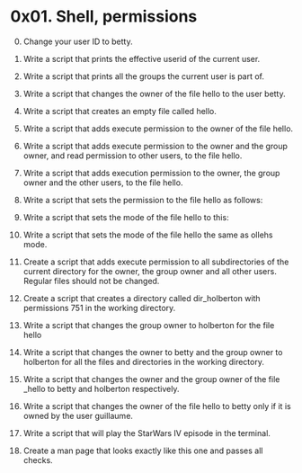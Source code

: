 # 0x01. Shell, permissions

0. Change your user ID to betty.

1. Write a script that prints the effective userid of the current user.

2. Write a script that prints all the groups the current user is part of.

3. Write a script that changes the owner of the file hello to the user betty.

4. Write a script that creates an empty file called hello.

5. Write a script that adds execute permission to the owner of the file hello.

6. Write a script that adds execute permission to the owner and the group owner, and read permission to other users, to the file hello.

7. Write a script that adds execution permission to the owner, the group owner and the other users, to the file hello.

8. Write a script that sets the permission to the file hello as follows:

9. Write a script that sets the mode of the file hello to this:

10. Write a script that sets the mode of the file hello the same as ollehs mode.

11. Create a script that adds execute permission to all subdirectories of the current directory for the owner, the group owner and all other users. Regular files should not be changed.

12. Create a script that creates a directory called dir_holberton with permissions 751 in the working directory.

13. Write a script that changes the group owner to holberton for the file hello

14. Write a script that changes the owner to betty and the group owner to holberton for all the files and directories in the working directory.

15. Write a script that changes the owner and the group owner of the file _hello to betty and holberton respectively.

16. Write a script that changes the owner of the file hello to betty only if it is owned by the user guillaume.

17. Write a script that will play the StarWars IV episode in the terminal.

18. Create a man page that looks exactly like this one and passes all checks.